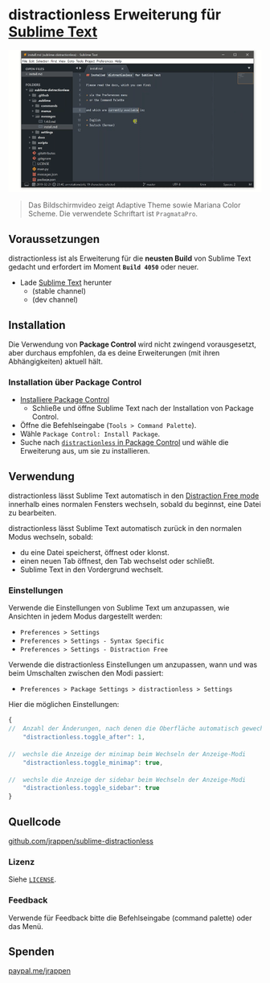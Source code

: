 # distractionless Erweiterung für [Sublime Text](https://www.sublimetext.com)

![Bildschirmvideo](./img/screencast.gif)

> Das Bildschirmvideo zeigt Adaptive Theme sowie Mariana Color Scheme. Die verwendete Schriftart ist `PragmataPro`.

## Voraussetzungen

distractionless ist als Erweiterung für die **neusten Build** von Sublime Text gedacht und erfordert im Moment **`Build 4050`** oder neuer.

* Lade [Sublime Text](https://www.sublimetext.com) herunter
  * (stable channel)
  * (dev channel)

## Installation

Die Verwendung von **Package Control** wird nicht zwingend vorausgesetzt, aber durchaus empfohlen, da es deine Erweiterungen (mit ihren Abhängigkeiten) aktuell hält.

### Installation über Package Control

* [Installiere Package Control](https://packagecontrol.io/installation#st3)
  * Schließe und öffne Sublime Text nach der Installation von Package Control.
* Öffne die Befehlseingabe (`Tools > Command Palette`).
* Wähle `Package Control: Install Package`.
* Suche nach [`distractionless` in Package Control](https://packagecontrol.io/packages/distractionless) und wähle die Erweiterung aus, um sie zu installieren.

## Verwendung

distractionless lässt Sublime Text automatisch in den [Distraction Free mode](https://www.sublimetext.com/docs/3/distraction_free.html) innerhalb eines normalen Fensters wechseln, sobald du beginnst, eine Datei zu bearbeiten.

distractionless lässt Sublime Text automatisch zurück in den normalen Modus wechseln, sobald:

* du eine Datei speicherst, öffnest oder klonst.
* einen neuen Tab öffnest, den Tab wechselst oder schließt.
* Sublime Text in den Vordergrund wechselt.

### Einstellungen

Verwende die Einstellungen von Sublime Text um anzupassen, wie Ansichten in jedem Modus dargestellt werden:

* `Preferences > Settings`
* `Preferences > Settings - Syntax Specific`
* `Preferences > Settings - Distraction Free`

Verwende die distractionless Einstellungen um anzupassen, wann und was beim Umschalten zwischen den Modi passiert:

* `Preferences > Package Settings > distractionless > Settings`

Hier die möglichen Einstellungen:

```js
{
//  Anzahl der Änderungen, nach denen die Oberfläche automatisch gewechselt wird
    "distractionless.toggle_after": 1,

//  wechsle die Anzeige der minimap beim Wechseln der Anzeige-Modi
    "distractionless.toggle_minimap": true,

//  wechsle die Anzeige der sidebar beim Wechseln der Anzeige-Modi
    "distractionless.toggle_sidebar": true
}
```

## Quellcode

[github.com/jrappen/sublime-distractionless](https://www.github.com/jrappen/sublime-distractionless)

### Lizenz

Siehe [`LICENSE`](https://github.com/jrappen/sublime-distractionless/blob/master/LICENSE).

### Feedback

Verwende für Feedback bitte die Befehlseingabe (command palette) oder das Menü.

## Spenden

[paypal.me/jrappen](https://www.paypal.me/jrappen)
